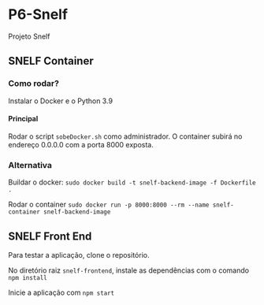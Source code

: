 # P6-Snelf
Projeto Snelf


## SNELF Container

### Como rodar?
Instalar o Docker e o Python 3.9

#### Principal
Rodar o script `sobeDocker.sh` como administrador.
O container subirá no endereço 0.0.0.0 com a porta 8000 exposta.

### Alternativa
Buildar o docker:
`sudo docker build -t snelf-backend-image -f Dockerfile .`

Rodar o container
`sudo docker run -p 8000:8000 --rm --name snelf-container snelf-backend-image`


## SNELF Front End
Para testar a aplicação, clone o repositório.

No diretório raiz `snelf-frontend`, instale as dependências com o comando `npm install`

Inicie a aplicação com `npm start`

